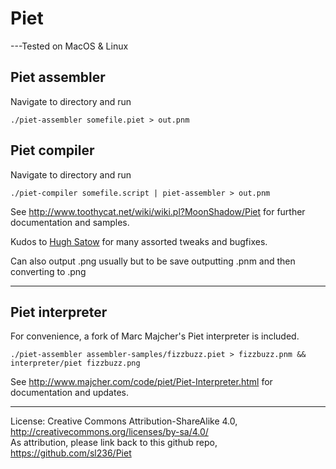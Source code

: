 Piet
====

---Tested on MacOS & Linux

Piet assembler
--------------

Navigate to directory and run

    ./piet-assembler somefile.piet > out.pnm

Piet compiler
-------------

Navigate to directory and run

    ./piet-compiler somefile.script | piet-assembler > out.pnm

See http://www.toothycat.net/wiki/wiki.pl?MoonShadow/Piet for further documentation and samples.   
   
Kudos to [Hugh Satow](http://freespace.virgin.net/hugh.satow/midp/) for many assorted tweaks and bugfixes.

Can also output .png usually but to be save outputting .pnm and then converting to .png

---

Piet interpreter
----------------

For convenience, a fork of Marc Majcher's Piet interpreter is included. 

    ./piet-assembler assembler-samples/fizzbuzz.piet > fizzbuzz.pnm && interpreter/piet fizzbuzz.png

See http://www.majcher.com/code/piet/Piet-Interpreter.html for documentation and updates.

----

License: Creative Commons Attribution-ShareAlike 4.0, http://creativecommons.org/licenses/by-sa/4.0/  
As attribution, please link back to this github repo, https://github.com/sl236/Piet
